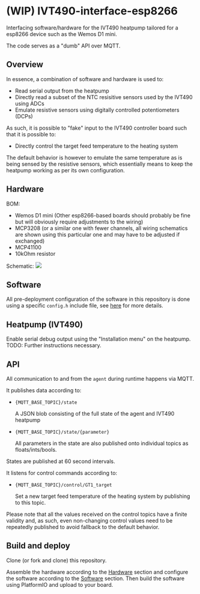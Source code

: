 # (WIP) IVT490-interface-esp8266
Interfacing software/hardware for the IVT490 heatpump tailored for a esp8266 device such as the Wemos D1 mini.

The code serves as a "dumb" API over MQTT.

## Overview
In essence, a combination of software and hardware is used to:

* Read serial output from the heatpump
* Directly read a subset of the NTC resisitive sensors used by the IVT490 using ADCs
* Emulate resistive sensors using digitally controlled potentiometers (DCPs)

As such, it is possible to "fake" input to the IVT490 controller board such that it is possible to:

* Directly control the target feed temperature to the heating system

The default behavior is however to emulate the same temperature as is being sensed by the resistive sensors, which essentially means to keep the heatpump working as per its own configuration.


## Hardware

BOM:

- Wemos D1 mini (Other esp8266-based boards should probably be fine but will obviously require adjustments to the wiring)
- MCP3208 (or a similar one with fewer channels, all wiring schematics are shown using this particular one and may have to be adjusted if exchanged)
- MCP41100
- 10kOhm resistor

Schematic:
![](circuit.svg)


## Software

All pre-deployment configuration of the software in this repository is done using a specific `config.h` include file, see [here](include/README.md) for more details.

## Heatpump (IVT490)

Enable serial debug output using the "Installation menu" on the heatpump. TODO: Further instructions necessary.

## API

All communication to and from the `agent` during runtime happens via MQTT.

It publishes data according to:

* `{MQTT_BASE_TOPIC}/state`

  A JSON blob consisting of the full state of the agent and IVT490 heatpump

* `{MQTT_BASE_TOPIC}/state/{parameter}`

  All parameters in the state are also published onto individual topics as floats/ints/bools.

States are published at 60 second intervals.

It listens for control commands according to:

* `{MQTT_BASE_TOPIC}/control/GT1_target`

  Set a new target feed temperature of the heating system by publishing to this topic. 
  
Please note that all the values received on the control topics have a finite validity and, as such, even non-changing control values need to be repeatedly published to avoid fallback to the default behavior.

## Build and deploy

Clone (or fork and clone) this repository.

Assemble the hardware according to the [Hardware](#hardware) section and configure the software according to the [Software](#software) section. Then build the software using PlatformIO and upload to your board.

